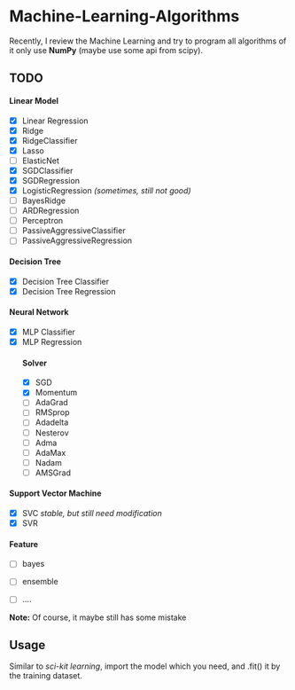 # Machine-Learning-Algorithms
Recently, I review the Machine Learning and try to program all algorithms of it only use __NumPy__
(maybe use some api from scipy).

## TODO

#### Linear Model
- [X] Linear Regression
- [X] Ridge
- [X] RidgeClassifier
- [X] Lasso
- [ ] ElasticNet
- [X] SGDClassifier
- [X] SGDRegression
- [X] LogisticRegression _(sometimes, still not good)_
- [ ] BayesRidge
- [ ] ARDRegression
- [ ] Perceptron
- [ ] PassiveAggressiveClassifier
- [ ] PassiveAggressiveRegression
  
#### Decision Tree
- [X] Decision Tree Classifier
- [X] Decision Tree Regression
  
#### Neural Network
- [X] MLP Classifier
- [X] MLP Regression
    #### Solver
    - [X] SGD
    - [X] Momentum
    - [ ] AdaGrad
    - [ ] RMSprop
    - [ ] Adadelta
    - [ ] Nesterov
    - [ ] Adma
    - [ ] AdaMax 
    - [ ] Nadam
    - [ ] AMSGrad

#### Support Vector Machine
- [X] SVC _stable, but still need modification_
- [X] SVR

#### Feature
- [ ] bayes
- [ ] ensemble
- [ ] ....
  

__Note:__ Of course, it maybe still has some mistake


## Usage
Similar to *sci-kit learning*, import the model which you need, and .fit() it by the training dataset.
